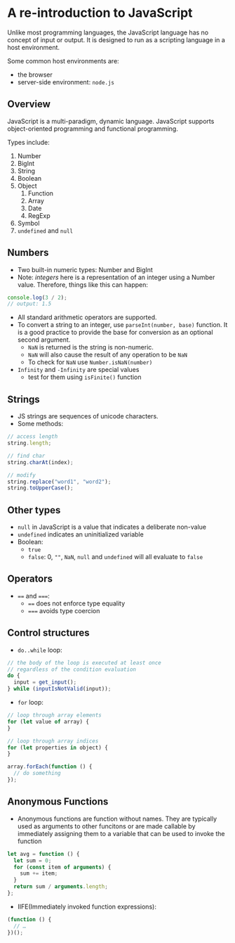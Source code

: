 # A re-introduction to JavaScript

Unlike most programming languages, the JavaScript language has no concept of input or output. It is designed to run as a scripting language in a host environment.

Some common host environments are:

- the browser
- server-side environment: `node.js`

## Overview

JavaScript is a multi-paradigm, dynamic language. JavaScript supports object-oriented programming and functional programming.

Types include:

1. Number
2. BigInt
3. String
4. Boolean
5. Object
   1. Function
   2. Array
   3. Date
   4. RegExp
6. Symbol
7. `undefined` and `null`

## Numbers

- Two built-in numeric types: Number and BigInt
- Note: _integers_ here is a representation of an integer using a Number value. Therefore, things like this can happen:

```js
console.log(3 / 2);
// output: 1.5
```

- All standard arithmetic operators are supported.
- To convert a string to an integer, use `parseInt(number, base)` function. It is a good practice to provide the base for conversion as an optional second argument.
  - `NaN` is returned is the string is non-numeric.
  - `NaN` will also cause the result of any operation to be `NaN`
  - To check for `NaN` use `Number.isNaN(number)`
- `Infinity` and `-Infinity` are special values
  - test for them using `isFinite()` function

## Strings

- JS strings are sequences of unicode characters.
- Some methods:

```js
// access length
string.length;

// find char
string.charAt(index);

// modify
string.replace("word1", "word2");
string.toUpperCase();
```

## Other types

- `null` in JavaScript is a value that indicates a deliberate non-value
- `undefined` indicates an uninitialized variable
- Boolean:
  - `true`
  - `false`: 0, `""`, `NaN`, `null` and `undefined` will all evaluate to `false`

## Operators

- `==` and `===`:
  - `==` does not enforce type equality
  - `===` avoids type coercion

## Control structures

- `do..while` loop:

```js
// the body of the loop is executed at least once
// regardless of the condition evaluation
do {
  input = get_input();
} while (inputIsNotValid(input));
```

- `for` loop:

```js
// loop through array elements
for (let value of array) {
}

// loop through array indices
for (let properties in object) {
}

array.forEach(function () {
  // do something
});
```

## Anonymous Functions

- Anonymous functions are function without names. They are typically used as arguments to other funcitons or are made callable by immediately assigning them to a variable that can be used to invoke the function

```js
let avg = function () {
  let sum = 0;
  for (const item of arguments) {
    sum += item;
  }
  return sum / arguments.length;
};
```

- IIFE(Immediately invoked function expressions):

```js
(function () {
  // …
})();
```
